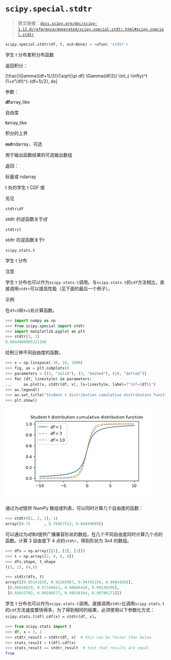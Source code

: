 # `scipy.special.stdtr`

> 原文链接：[`docs.scipy.org/doc/scipy-1.12.0/reference/generated/scipy.special.stdtr.html#scipy.special.stdtr`](https://docs.scipy.org/doc/scipy-1.12.0/reference/generated/scipy.special.stdtr.html#scipy.special.stdtr)

```py
scipy.special.stdtr(df, t, out=None) = <ufunc 'stdtr'>
```

学生 t 分布累积分布函数

返回积分：

\[\frac{\Gamma((df+1)/2)}{\sqrt{\pi df} \Gamma(df/2)} \int_{-\infty}^t (1+x²/df)^{-(df+1)/2}\, dx\]

参数：

**df**array_like

自由度

**t**array_like

积分的上界

**out**ndarray，可选

用于输出函数结果的可选输出数组

返回：

标量或 ndarray

t 处的学生 t CDF 值

另见

`stdtridf`

stdtr 的逆函数关于*df*

`stdtrit`

stdtr 的逆函数关于*t*

`scipy.stats.t`

学生 t 分布

注意

学生 t 分布也可以作为`scipy.stats.t`调用。与`scipy.stats.t`的`cdf`方法相比，直接调用`stdtr`可以提高性能（见下面的最后一个例子）。

示例

在`df=3`和`t=1`处计算函数。

```py
>>> import numpy as np
>>> from scipy.special import stdtr
>>> import matplotlib.pyplot as plt
>>> stdtr(3, 1)
0.8044988905221148 
```

绘制三种不同自由度的函数。

```py
>>> x = np.linspace(-10, 10, 1000)
>>> fig, ax = plt.subplots()
>>> parameters = [(1, "solid"), (3, "dashed"), (10, "dotted")]
>>> for (df, linestyle) in parameters:
...     ax.plot(x, stdtr(df, x), ls=linestyle, label=f"$df={df}$")
>>> ax.legend()
>>> ax.set_title("Student t distribution cumulative distribution function")
>>> plt.show() 
```

![../../_images/scipy-special-stdtr-1_00_00.png](img/3fed336a34963adb236733ed5d727644.png)

通过为*df*提供 NumPy 数组或列表，可以同时计算几个自由度的函数：

```py
>>> stdtr([1, 2, 3], 1)
array([0.75      , 0.78867513, 0.80449889]) 
```

可以通过为*df*和*t*提供广播兼容形状的数组，在几个不同自由度同时计算几个点的函数。计算 3 自由度下 4 点的`stdtr`，得到形状为 3x4 的数组。

```py
>>> dfs = np.array([[1], [2], [3]])
>>> t = np.array([2, 4, 6, 8])
>>> dfs.shape, t.shape
((3, 1), (4,)) 
```

```py
>>> stdtr(dfs, t)
array([[0.85241638, 0.92202087, 0.94743154, 0.96041658],
 [0.90824829, 0.97140452, 0.98666426, 0.99236596],
 [0.93033702, 0.98599577, 0.99536364, 0.99796171]]) 
```

学生 t 分布也可以作为`scipy.stats.t`调用。直接调用`stdtr`比调用`scipy.stats.t`的`cdf`方法速度要快得多。为了得到相同的结果，必须使用以下参数化方式：`scipy.stats.t(df).cdf(x) = stdtr(df, x)`。

```py
>>> from scipy.stats import t
>>> df, x = 3, 1
>>> stdtr_result = stdtr(df, x)  # this can be faster than below
>>> stats_result = t(df).cdf(x)
>>> stats_result == stdtr_result  # test that results are equal
True 
```
